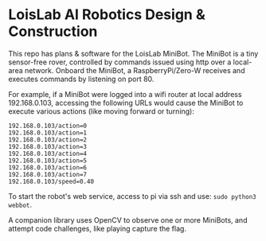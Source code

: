 # LoisLab AI Robotics Design & Construction
This repo has plans & software for the LoisLab MiniBot. The MiniBot is a tiny sensor-free rover, controlled by commands issued using http over a local-area network. Onboard the MiniBot, a RaspberryPi/Zero-W receives and executes commands by listening on port 80.

For example, if a MiniBot were logged into a wifi router at local address 192.168.0.103, accessing the following URLs would cause the MiniBot to execute various actions (like moving forward or turning):

<code>192.168.0.103/action=0</code><br>
<code>192.168.0.103/action=1</code><br>
<code>192.168.0.103/action=2</code><br>
<code>192.168.0.103/action=3</code><br>
<code>192.168.0.103/action=4</code><br>
<code>192.168.0.103/action=5</code><br>
<code>192.168.0.103/action=6</code><br>
<code>192.168.0.103/action=7</code><br>
<code>192.168.0.103/speed=0.40</code><br>

To start the robot's web service, access to pi via ssh and use: <code>sudo python3 webbot</code>.

A companion library uses OpenCV to observe one or more MiniBots, and attempt code challenges, like playing capture the flag.
